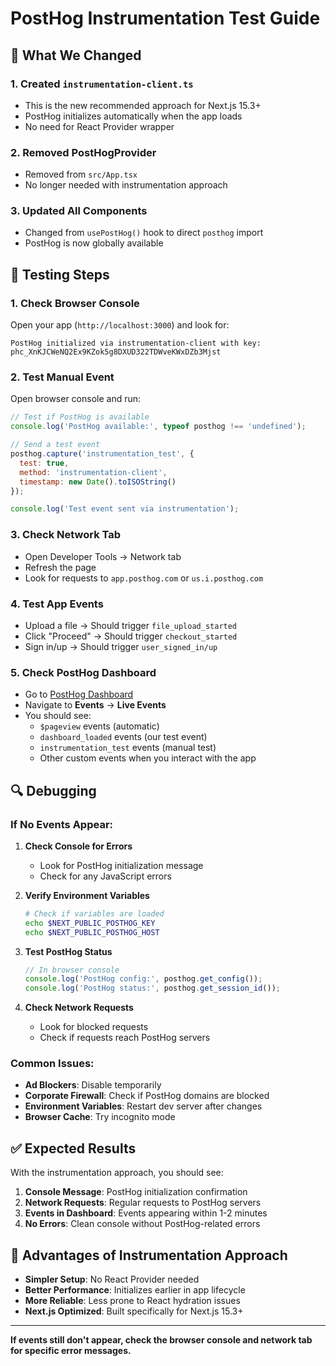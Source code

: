 # PostHog Instrumentation Test Guide

## 🔧 **What We Changed**

### **1. Created `instrumentation-client.ts`**
- This is the new recommended approach for Next.js 15.3+
- PostHog initializes automatically when the app loads
- No need for React Provider wrapper

### **2. Removed PostHogProvider**
- Removed from `src/App.tsx`
- No longer needed with instrumentation approach

### **3. Updated All Components**
- Changed from `usePostHog()` hook to direct `posthog` import
- PostHog is now globally available

## 🧪 **Testing Steps**

### **1. Check Browser Console**
Open your app (`http://localhost:3000`) and look for:
```
PostHog initialized via instrumentation-client with key: phc_XnKJCWeNQ2Ex9KZok5g8DXUD322TDWveKWxDZb3Mjst
```

### **2. Test Manual Event**
Open browser console and run:
```javascript
// Test if PostHog is available
console.log('PostHog available:', typeof posthog !== 'undefined');

// Send a test event
posthog.capture('instrumentation_test', {
  test: true,
  method: 'instrumentation-client',
  timestamp: new Date().toISOString()
});

console.log('Test event sent via instrumentation');
```

### **3. Check Network Tab**
- Open Developer Tools → Network tab
- Refresh the page
- Look for requests to `app.posthog.com` or `us.i.posthog.com`

### **4. Test App Events**
- Upload a file → Should trigger `file_upload_started`
- Click "Proceed" → Should trigger `checkout_started`
- Sign in/up → Should trigger `user_signed_in/up`

### **5. Check PostHog Dashboard**
- Go to [PostHog Dashboard](https://app.posthog.com)
- Navigate to **Events** → **Live Events**
- You should see:
  - `$pageview` events (automatic)
  - `dashboard_loaded` events (our test event)
  - `instrumentation_test` events (manual test)
  - Other custom events when you interact with the app

## 🔍 **Debugging**

### **If No Events Appear:**

1. **Check Console for Errors**
   - Look for PostHog initialization message
   - Check for any JavaScript errors

2. **Verify Environment Variables**
   ```bash
   # Check if variables are loaded
   echo $NEXT_PUBLIC_POSTHOG_KEY
   echo $NEXT_PUBLIC_POSTHOG_HOST
   ```

3. **Test PostHog Status**
   ```javascript
   // In browser console
   console.log('PostHog config:', posthog.get_config());
   console.log('PostHog status:', posthog.get_session_id());
   ```

4. **Check Network Requests**
   - Look for blocked requests
   - Check if requests reach PostHog servers

### **Common Issues:**

- **Ad Blockers**: Disable temporarily
- **Corporate Firewall**: Check if PostHog domains are blocked
- **Environment Variables**: Restart dev server after changes
- **Browser Cache**: Try incognito mode

## ✅ **Expected Results**

With the instrumentation approach, you should see:

1. **Console Message**: PostHog initialization confirmation
2. **Network Requests**: Regular requests to PostHog servers
3. **Events in Dashboard**: Events appearing within 1-2 minutes
4. **No Errors**: Clean console without PostHog-related errors

## 🚀 **Advantages of Instrumentation Approach**

- **Simpler Setup**: No React Provider needed
- **Better Performance**: Initializes earlier in app lifecycle
- **More Reliable**: Less prone to React hydration issues
- **Next.js Optimized**: Built specifically for Next.js 15.3+

---

**If events still don't appear, check the browser console and network tab for specific error messages.**
